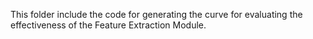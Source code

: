 This folder include the code for generating the curve for evaluating the effectiveness of the Feature Extraction Module.
